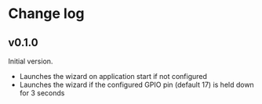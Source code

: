 # Change log

## v0.1.0

Initial version. 

* Launches the wizard on application start if not configured
* Launches the wizard if the configured GPIO pin (default 17) is held down for 3 seconds